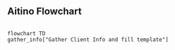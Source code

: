 ## Aitino Flowchart

```mermaid

flowchart TD
gather_info["Gather Client Info and fill template"]

```

